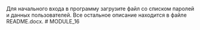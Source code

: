 Для начального входа в программу загрузите файл со списком паролей и данных пользователей. Все остальное описание находится в файле README.docx. # MODULE_16
